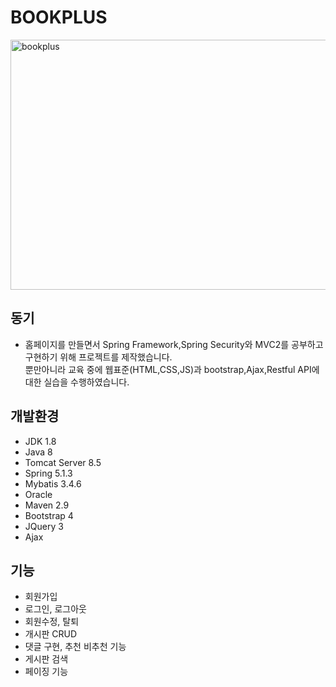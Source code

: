 
<h1>BOOKPLUS</h1>
<img width="800" height="400" alt="bookplus" src="https://user-images.githubusercontent.com/54618753/66983648-0484a880-f0f4-11e9-9c84-9ec9cd3cbbc1.png">
<br>
  <h2>동기</h2>
<ul>
  <li>홈페이지를 만들면서 Spring Framework,Spring Security와 MVC2를 공부하고 구현하기 위해 프로젝트를 제작했습니다.<br>
      뿐만아니라 교육 중에 웹표준(HTML,CSS,JS)과 bootstrap,Ajax,Restful API에 대한 실습을 수행하였습니다. </li>
</ul>
  
  <h2>개발환경</h2>
  <ul>
  <li>JDK 1.8</li>
  <li>Java 8</li>
  <li>Tomcat Server 8.5</li>
  <li>Spring 5.1.3</li>
  <li>Mybatis 3.4.6</li>
  <li>Oracle</li>
  <li>Maven 2.9</li>
  <li>Bootstrap 4</li>
  <li>JQuery 3</li>
  <li>Ajax</li>
</ul>

<h2>기능</h2>
  <ul>
  <li>회원가입</li>
  <li>로그인, 로그아웃</li>
  <li>회원수정, 탈퇴</li>
  <li>개시판 CRUD</li>
  <li>댓글 구현, 추천 비추천 기능</li>
  <li>게시판 검색</li>
  <li>페이징 기능</li>
</ul>
